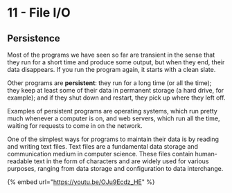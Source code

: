 # 11 - File I/O

## Persistence

Most of the programs we have seen so far are transient in the sense that they run for a short time and produce some output, but when they end, their data disappears. If you run the program again, it starts with a clean slate.

Other programs are **persistent**: they run for a long time (or all the time); they keep at least some of their data in permanent storage (a hard drive, for example); and if they shut down and restart, they pick up where they left off.&#x20;

Examples of persistent programs are operating systems, which run pretty much whenever a computer is on, and web servers, which run all the time, waiting for requests to come in on the network.&#x20;

One of the simplest ways for programs to maintain their data is by reading and writing text files. Text files are a fundamental data storage and communication medium in computer science. These files contain human-readable text in the form of characters and are widely used for various purposes, ranging from data storage and configuration to data interchange.

{% embed url="https://youtu.be/OJu9Ecdz_HE" %}
